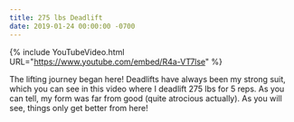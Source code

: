 ```yaml
---
title: 275 lbs Deadlift
date: 2019-01-24 00:00:00 -0700
---
```


{% include YouTubeVideo.html URL="https://www.youtube.com/embed/R4a-VT7lse" %}

<!--
<div class="video-container">
  <iframe src="https://www.youtube.com/embed/R4a-VT7lse8" frameborder="0" allow="accelerometer; autoplay; clipboard-write; encrypted-media; gyroscope; picture-in-picture" allowfullscreen></iframe>
</div>
-->

The lifting journey began here! Deadlifts have always been my strong suit, which you can see in this video where I deadlift 275 lbs for 5 reps. As you can tell, my form was far from good (quite atrocious actually). As you will see, things only get better from here!
